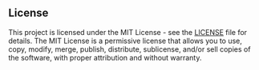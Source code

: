 ## License

This project is licensed under the MIT License - see the [LICENSE](LICENSE) file for details. The MIT License is a permissive license that allows you to use, copy, modify, merge, publish, distribute, sublicense, and/or sell copies of the software, with proper attribution and without warranty.
